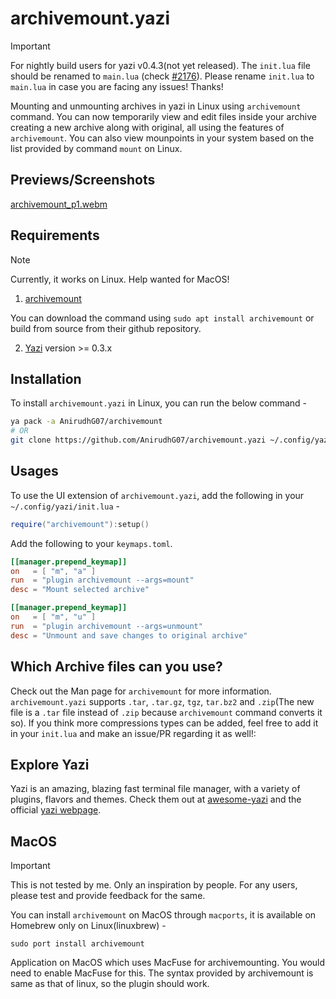 # archivemount.yazi

> [!Important]
> 
> For nightly build users for yazi v0.4.3(not yet released). The `init.lua` file should be renamed to `main.lua` (check [#2176](https://github.com/sxyazi/yazi/pull/2168)).
> Please rename `init.lua` to `main.lua` in case you are facing any issues! Thanks!

Mounting and unmounting archives in yazi in Linux using `archivemount` command. You can now temporarily view and edit files inside your archive creating a new archive along with original, all using the
features of `archivemount`. You can also view mounpoints in your system based on the list provided by command `mount` on Linux.

## Previews/Screenshots

[archivemount_p1.webm](https://github.com/user-attachments/assets/f5f8810b-cfbb-4054-b7c2-fa77ed4fc22c)

## Requirements

> [!Note]
>
> Currently, it works on Linux. Help wanted for MacOS!

1. [archivemount](https://github.com/cybernoid/archivemount)

You can download the command using `sudo apt install archivemount` or build from source from their github repository.

2. [Yazi](https://github.com/sxyazi/yazi) version >= 0.3.x

## Installation

To install `archivemount.yazi` in Linux, you can run the below command -

```bash
ya pack -a AnirudhG07/archivemount
# OR
git clone https://github.com/AnirudhG07/archivemount.yazi ~/.config/yazi/plugins/archivemount.yazi
```

## Usages

To use the UI extension of `archivemount.yazi`, add the following in your `~/.config/yazi/init.lua` -

```lua
require("archivemount"):setup()
```

Add the following to your `keymaps.toml`.

```toml
[[manager.prepend_keymap]]
on   = [ "m", "a" ]
run  = "plugin archivemount --args=mount"
desc = "Mount selected archive"

[[manager.prepend_keymap]]
on   = [ "m", "u" ]
run  = "plugin archivemount --args=unmount"
desc = "Unmount and save changes to original archive"
```

## Which Archive files can you use?

Check out the Man page for `archivemount` for more information. `archivemount.yazi` supports `.tar`, `.tar.gz`, `tgz`, `tar.bz2` and `.zip`(The new file is a `.tar` file instead of `.zip` because `archivemount` command converts it so). If you think more compressions types
can be added, feel free to add it in your `init.lua` and make an issue/PR regarding it as well!:

## Explore Yazi

Yazi is an amazing, blazing fast terminal file manager, with a variety of plugins, flavors and themes. Check them out at [awesome-yazi](https://github.com/AnirudhG07/awesome-yazi) and the official [yazi webpage](https://yazi-rs.github.io/).

## MacOS
> [!Important]
>
> This is not tested by me. Only an inspiration by people.
> For any users, please test and provide feedback for the same.

You can install `archivemount` on MacOS through `macports`, it is available on Homebrew only on Linux(linuxbrew) -
```
sudo port install archivemount
```

Application on MacOS which uses MacFuse for archivemounting. You would need to enable MacFuse for this. The syntax provided by archivemount is same as that of linux, so the plugin should work.

